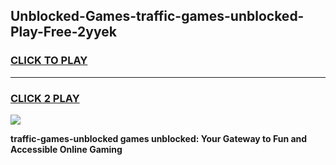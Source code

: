 
## Unblocked-Games-traffic-games-unblocked-Play-Free-2yyek
<h3>
<a href="https://premium76.site?title=traffic-games-unblocked&ref=10A">CLICK TO PLAY</a></h3>
<hr>

<h3>
<a href="https://premium76.site?title=traffic-games-unblocked&ref=10A">CLICK 2 PLAY</a>
  
</h3>

<a href="https://premium76.site?title=traffic-games-unblocked&ref=10A"><img src="https://clearcache.store/games.png"></a>


**traffic-games-unblocked games unblocked: Your Gateway to Fun and Accessible Online Gaming**
